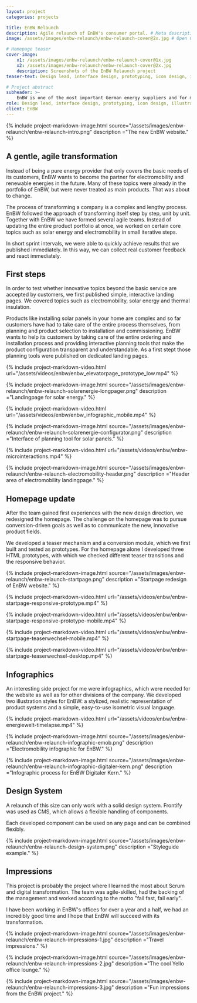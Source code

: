 ```yaml
---
layout: project
categories: projects

title: EnBW Relaunch
description: Agile relaunch of EnBW's consumer portal. # Meta description
image: /assets/images/enbw-relaunch/enbw-relaunch-cover@2x.jpg # Open Graph sharing image

# Homepage teaser
cover-image:
    x1: /assets/images/enbw-relaunch/enbw-relaunch-cover@1x.jpg
    x2: /assets/images/enbw-relaunch/enbw-relaunch-cover@2x.jpg
    description: Screenshots of the EnBW Relaunch project
teaser-text: Design lead, interface design, prototyping, icon design, illustraton

# Project abstract
subheader: >-
    EnBW is one of the most important German energy suppliers and for many people in Germany the number one source of gas and electricity. The company wants to transform itself: from a pure basic supplier to an innovative service provider that is a leader in topics such as renewable energy and electromobility.
role: Design lead, interface design, prototyping, icon design, illustraton
client: EnBW
---
```


{% include project-markdown-image.html source="/assets/images/enbw-relaunch/enbw-relaunch-intro.png" description ="The new EnBW website." %}

A gentle, agile transformation
------------------------------

Instead of being a pure energy provider that only covers the basic needs of its customers, EnBW wants to become the partner for electromobility and renewable energies in the future. Many of these topics were already in the portfolio of EnBW, but were never treated as main products. That was about to change.

The process of transforming a company is a complex and lengthy process. EnBW followed the approach of transforming itself step by step, unit by unit. Together with EnBW we have formed several agile teams. Instead of updating the entire product portfolio at once, we worked on certain core topics such as solar energy and electromobility in small iterative steps. 

In short sprint intervals, we were able to quickly achieve results that we published immediately. In this way, we can collect real customer feedback and react immediately.

First steps
-----------

In order to test whether innovative topics beyond the basic service are accepted by customers, we first published simple, interactive landing pages. We covered topics such as electromobility, solar energy and thermal insulation.

Products like installing solar panels in your home are complex and so far customers have had to take care of the entire process themselves, from planning and product selection to installation and commissioning. EnBW wants to help its customers by taking care of the entire ordering and installation process and providing interactive planning tools that make the product configuration transparent and understandable. As a first stept those planning tools were published on dedicated landing pages.

{% include project-markdown-video.html url="/assets/videos/enbw/enbw_elevatorpage_prototype_low.mp4" %}

{% include project-markdown-image.html source="/assets/images/enbw-relaunch/enbw-relaunch-solarenergie-longpager.png" description ="Landingpage for solar energy." %}

{% include project-markdown-video.html url="/assets/videos/enbw/enbw_infographic_mobile.mp4" %}

{% include project-markdown-image.html source="/assets/images/enbw-relaunch/enbw-relaunch-solarenergie-configurator.png" description ="Interface of planning tool for solar panels." %}

{% include project-markdown-video.html url="/assets/videos/enbw/enbw-microinteractions.mp4" %}

{% include project-markdown-image.html source="/assets/images/enbw-relaunch/enbw-relaunch-electromobility-header.png" description ="Header area of electromobility landingpage." %}

Homepage update
---------------

After the team gained first experiences with the new design direction, we redesigned the homepage. The challenge on the homepage was to pursue conversion-driven goals as well as to communicate the new, innovative product fields.

We developed a teaser mechanism and a conversion module, which we first built and tested as prototypes. For the homepage alone I developed three HTML prototypes, with which we checked different teaser transitions and the responsive behavior.

{% include project-markdown-image.html source="/assets/images/enbw-relaunch/enbw-relaunch-startpage.png" description ="Startpage redesign of EnBW website." %}

{% include project-markdown-video.html url="/assets/videos/enbw/enbw-startpage-responsive-prototype.mp4" %}

{% include project-markdown-video.html url="/assets/videos/enbw/enbw-startpage-responsive-prototype-mobile.mp4" %}

{% include project-markdown-video.html url="/assets/videos/enbw/enbw-startpage-teaserwechsel-mobile.mp4" %}

{% include project-markdown-video.html url="/assets/videos/enbw/enbw-startpage-teaserwechsel-desktop.mp4" %}

Infographics
------------

An interesting side project for me were infographics, which were needed for the website as well as for other divisions of the company. We developed two illustration styles for EnBW: a stylized, realistic representation of product systems and a simple, easy-to-use isometric visual language.

{% include project-markdown-video.html url="/assets/videos/enbw/enbw-energiewelt-timelapse.mp4" %}

{% include project-markdown-image.html source="/assets/images/enbw-relaunch/enbw-relaunch-infographic-emob.png" description ="Electromobility infographic for EnBW." %}

{% include project-markdown-image.html source="/assets/images/enbw-relaunch/enbw-relaunch-infographic-digitaler-kern.png" description ="Infographic process for EnBW Digitaler Kern." %}

Design System
-------------

A relaunch of this size can only work with a solid design system. Frontify was used as CMS, which allows a flexible handling of components. 

Each developed component can be used on any page and can be combined flexibly.

{% include project-markdown-image.html source="/assets/images/enbw-relaunch/enbw-relaunch-design-system.png" description ="Styleguide example." %}

Impressions
-----------

This project is probably the project where I learned the most about Scrum and digital transformation. The team was agile-skilled, had the backing of the management and worked according to the motto "fail fast, fail early". 

I have been working in EnBW's offices for over a year and a half, we had an incredibly good time and I hope that EnBW will succeed with its transformation.

{% include project-markdown-image.html source="/assets/images/enbw-relaunch/enbw-relaunch-impressions-1.jpg" description ="Travel impressions." %}

{% include project-markdown-image.html source="/assets/images/enbw-relaunch/enbw-relaunch-impressions-2.jpg" description ="The cool Yello office lounge." %}

{% include project-markdown-image.html source="/assets/images/enbw-relaunch/enbw-relaunch-impressions-3.jpg" description ="Fun impressions from the EnBW project." %}